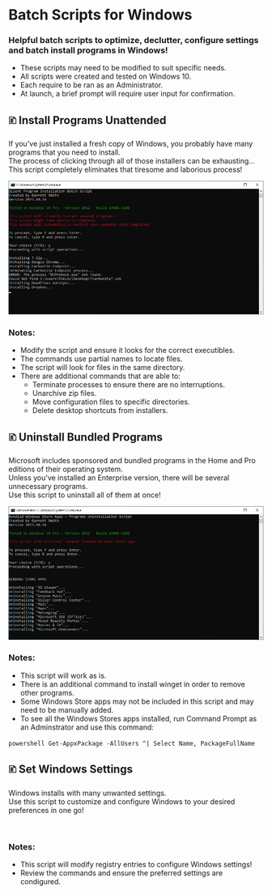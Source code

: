 # Batch Scripts for Windows
### Helpful batch scripts to optimize, declutter, configure settings and batch install programs in Windows!

* These scripts may need to be modified to suit specific needs.
* All scripts were created and tested on Windows 10.
* Each require to be ran as an Administrator.
* At launch, a brief prompt will require user input for confirmation.

## 🗈 Install Programs Unattended
If you've just installed a fresh copy of Windows, you probably have many programs that you need to install.<br>
The process of clicking through all of those installers can be exhausting...<br>
This script completely eliminates that tiresome and laborious process!

<img src="https://raw.githubusercontent.com/MrGarrettSmith/Batch-Scripts-for-Windows/main/_Screenshots/Install%20Programs%20Unattended.png" alt="" width="800"/><br>

### Notes:<br>

* Modify the script and ensure it looks for the correct executibles.
* The commands use partial names to locate files.
* The script will look for files in the same directory.
* There are additional commands that are able to:
  * Terminate processes to ensure there are no interruptions.
  * Unarchive zip files.
  * Move configuration files to specific directories.
  * Delete desktop shortcuts from installers.

## 🗈 Uninstall Bundled Programs
Microsoft includes sponsored and bundled programs in the Home and Pro editions of their operating system.<br>
Unless you've installed an Enterprise version, there will be several unnecessary programs.<br>
Use this script to uninstall all of them at once!

<img src="https://raw.githubusercontent.com/MrGarrettSmith/Batch-Scripts-for-Windows/main/_Screenshots/Uninstall%20Bundled%20Programs.png" alt="" width="800"/>

### Notes:<br>
* This script will work as is.
* There is an additional command to install winget in order to remove other programs.
* Some Windows Store apps may not be included in this script and may need to be manually added.
* To see all the Windows Stores apps installed, run Command Prompt as an Adminstrator and use this command:

```powershell Get-AppxPackage -AllUsers ^| Select Name, PackageFullName```


## 🗈 Set Windows Settings
Windows installs with many unwanted settings.<br>
Use this script to customize and configure Windows to your desired preferences in one go!

<img src="https://raw.githubusercontent.com/MrGarrettSmith/Batch-Scripts-for-Windows/main/_Screenshots/Set%20Windows%20Settings.png" alt="" width="800"/>

### Notes:<br>
* This script will modify registry entries to configure Windows settings!
* Review the commands and ensure the preferred settings are condigured.
